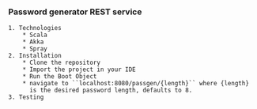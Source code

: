 ### Password generator REST service
    1. Technologies
        * Scala 
        * Akka
        * Spray
    2. Installation
        * Clone the repository
        * Import the project in your IDE
        * Run the Boot Object
        * navigate to ``localhost:8080/passgen/{length}`` where {length} 
          is the desired password length, defaults to 8.   
    3. Testing
